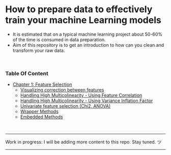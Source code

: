 # How to prepare data to effectively train your machine Learning models

* It is estimated that on a typical machine learning project about 50-60% of the time is consumed in data preparation.
* Aim of this repository is to get an introduction to how can you clean and transform your raw data.
<br>

### Table Of Content
* [Chapter 1: Feature Selection](https://github.com/rahul96rajan/Data_Preparation_for_ML_models/blob/master/Feature_Selection/1.%20Visualizing_correlation.ipynb) 
	* [Visualizing correction between features](https://github.com/rahul96rajan/Data_Preparation_for_ML_models/blob/master/Feature_Selection/1.%20Visualizing_correlation.ipynb) 
	* [Handling High Multicolinearity - Using Feature Correlation](https://github.com/rahul96rajan/Data_Preparation_for_ML_models/blob/master/Feature_Selection/2.%20Multicollinearity-1.ipynb)
	* [Handling High Multicolinearity - Using Variance Inflation Factor](https://github.com/rahul96rajan/Data_Preparation_for_ML_models/blob/master/Feature_Selection/3.%20Multicollinearity-2.ipynb)
	* [Univariate feature selection (Chi2, ANOVA)](https://github.com/rahul96rajan/Data_Preparation_for_ML_models/blob/master/Feature_Selection/4.%20Chi2%20and%20ANOVA%20(Univariate%20feature%20selection).ipynb)
	* [Wrapper Methods](https://github.com/rahul96rajan/Data_Preparation_for_ML_models/blob/master/Feature_Selection/5.%20Wrapper_Methods.ipynb) 
	* [Embedded Methods](https://github.com/rahul96rajan/Data_Preparation_for_ML_models/blob/master/Feature_Selection/6.%20Embedded%20Methods.ipynb)



<br>	

---
Work in progress: I will be adding more content to this repo. Stay tuned. ツ

---
